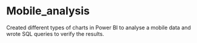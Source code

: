# Mobile_analysis
Created different types of charts in Power BI to analyse a mobile data and wrote SQL queries to verify the results.
